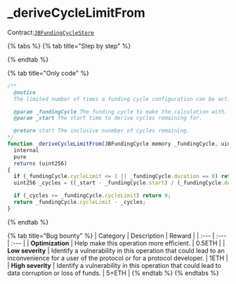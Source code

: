 # \_deriveCycleLimitFrom

Contract:[`JBFundingCycleStore`](../)​

{% tabs %}
{% tab title="Step by step" %}

{% endtab %}

{% tab title="Only code" %}
```javascript
/** 
  @notice 
  The limited number of times a funding cycle configuration can be active given the specified funding cycle.

  @param _fundingCycle The funding cycle to make the calculation with.
  @param _start The start time to derive cycles remaining for.

  @return start The inclusive nunmber of cycles remaining.
*/
function _deriveCycleLimitFrom(JBFundingCycle memory _fundingCycle, uint256 _start)
  internal
  pure
  returns (uint256)
{
  if (_fundingCycle.cycleLimit <= 1 || _fundingCycle.duration == 0) return 0;
  uint256 _cycles = ((_start - _fundingCycle.start) / (_fundingCycle.duration * SECONDS_IN_DAY));

  if (_cycles >= _fundingCycle.cycleLimit) return 0;
  return _fundingCycle.cycleLimit - _cycles;
}
```
{% endtab %}

{% tab title="Bug bounty" %}
| Category | Description | Reward |
| :--- | :--- | :--- |
| **Optimization** | Help make this operation more efficient. | 0.5ETH |
| **Low severity** | Identify a vulnerability in this operation that could lead to an inconvenience for a user of the protocol or for a protocol developer. | 1ETH |
| **High severity** | Identify a vulnerability in this operation that could lead to data corruption or loss of funds. | 5+ETH |
{% endtab %}
{% endtabs %}

